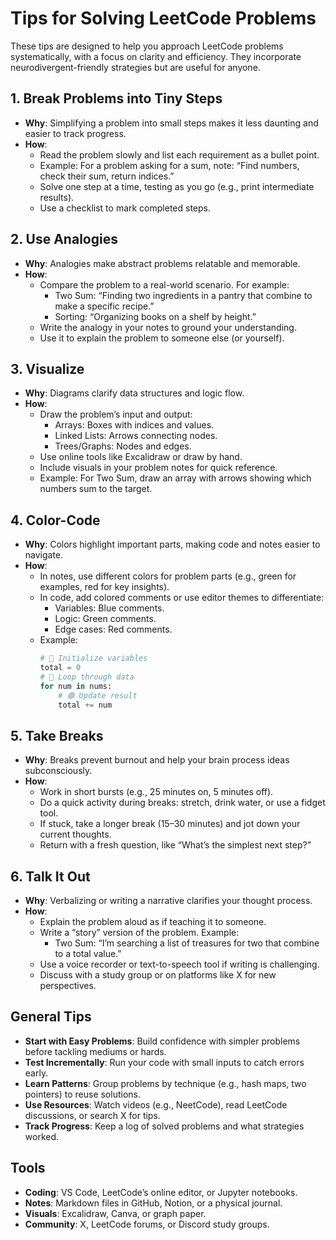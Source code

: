 # Tips for Solving LeetCode Problems

These tips are designed to help you approach LeetCode problems systematically, with a focus on clarity and efficiency. They incorporate neurodivergent-friendly strategies but are useful for anyone.

## 1. Break Problems into Tiny Steps
- **Why**: Simplifying a problem into small steps makes it less daunting and easier to track progress.
- **How**:
  - Read the problem slowly and list each requirement as a bullet point.
  - Example: For a problem asking for a sum, note: “Find numbers, check their sum, return indices.”
  - Solve one step at a time, testing as you go (e.g., print intermediate results).
  - Use a checklist to mark completed steps.

## 2. Use Analogies
- **Why**: Analogies make abstract problems relatable and memorable.
- **How**:
  - Compare the problem to a real-world scenario. For example:
    - Two Sum: “Finding two ingredients in a pantry that combine to make a specific recipe.”
    - Sorting: “Organizing books on a shelf by height.”
  - Write the analogy in your notes to ground your understanding.
  - Use it to explain the problem to someone else (or yourself).

## 3. Visualize
- **Why**: Diagrams clarify data structures and logic flow.
- **How**:
  - Draw the problem’s input and output:
    - Arrays: Boxes with indices and values.
    - Linked Lists: Arrows connecting nodes.
    - Trees/Graphs: Nodes and edges.
  - Use online tools like Excalidraw or draw by hand.
  - Include visuals in your problem notes for quick reference.
  - Example: For Two Sum, draw an array with arrows showing which numbers sum to the target.

## 4. Color-Code
- **Why**: Colors highlight important parts, making code and notes easier to navigate.
- **How**:
  - In notes, use different colors for problem parts (e.g., green for examples, red for key insights).
  - In code, add colored comments or use editor themes to differentiate:
    - Variables: Blue comments.
    - Logic: Green comments.
    - Edge cases: Red comments.
  - Example:
    ```python
    # 🔵 Initialize variables
    total = 0
    # 🔴 Loop through data
    for num in nums:
        # 🟢 Update result
        total += num
    ```

## 5. Take Breaks
- **Why**: Breaks prevent burnout and help your brain process ideas subconsciously.
- **How**:
  - Work in short bursts (e.g., 25 minutes on, 5 minutes off).
  - Do a quick activity during breaks: stretch, drink water, or use a fidget tool.
  - If stuck, take a longer break (15–30 minutes) and jot down your current thoughts.
  - Return with a fresh question, like “What’s the simplest next step?”

## 6. Talk It Out
- **Why**: Verbalizing or writing a narrative clarifies your thought process.
- **How**:
  - Explain the problem aloud as if teaching it to someone.
  - Write a “story” version of the problem. Example:
    - Two Sum: “I’m searching a list of treasures for two that combine to a total value.”
  - Use a voice recorder or text-to-speech tool if writing is challenging.
  - Discuss with a study group or on platforms like X for new perspectives.

## General Tips
- **Start with Easy Problems**: Build confidence with simpler problems before tackling mediums or hards.
- **Test Incrementally**: Run your code with small inputs to catch errors early.
- **Learn Patterns**: Group problems by technique (e.g., hash maps, two pointers) to reuse solutions.
- **Use Resources**: Watch videos (e.g., NeetCode), read LeetCode discussions, or search X for tips.
- **Track Progress**: Keep a log of solved problems and what strategies worked.

## Tools
- **Coding**: VS Code, LeetCode’s online editor, or Jupyter notebooks.
- **Notes**: Markdown files in GitHub, Notion, or a physical journal.
- **Visuals**: Excalidraw, Canva, or graph paper.
- **Community**: X, LeetCode forums, or Discord study groups.

